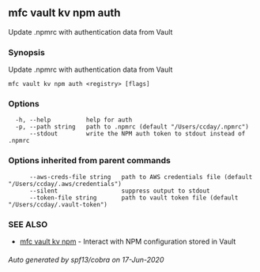 ## mfc vault kv npm auth

Update .npmrc with authentication data from Vault

### Synopsis

Update .npmrc with authentication data from Vault

```
mfc vault kv npm auth <registry> [flags]
```

### Options

```
  -h, --help          help for auth
  -p, --path string   path to .npmrc (default "/Users/ccday/.npmrc")
      --stdout        write the NPM auth token to stdout instead of .npmrc
```

### Options inherited from parent commands

```
      --aws-creds-file string   path to AWS credentials file (default "/Users/ccday/.aws/credentials")
      --silent                  suppress output to stdout
      --token-file string       path to vault token file (default "/Users/ccday/.vault-token")
```

### SEE ALSO

* [mfc vault kv npm](mfc_vault_kv_npm.md)	 - Interact with NPM configuration stored in Vault

###### Auto generated by spf13/cobra on 17-Jun-2020
